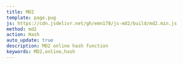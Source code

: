 ```yaml
---
title: MD2
template: page.pug
js: https://cdn.jsdelivr.net/gh/emn178/js-md2/build/md2.min.js
method: md2
action: Hash
auto_update: true
description: MD2 online hash function
keywords: MD2,online,hash
---
```

